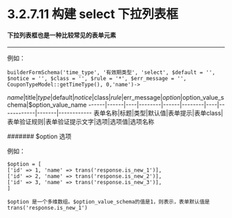 3.2.7.11 构建 select 下拉列表框
===

#### 下拉列表框也是一种比较常见的表单元素
-------------------

例如：

```
builderFormSchema('time_type', '有效期类型', 'select', $default = '',  $notice = '', $class = '', $rule = '*', $err_message = '', CouponTypeModel::getTimeType(), 0,'name')->
```

$name|$title|$type|$default|$notice|$class|$rule|$err_message|$option|$option_value_schema|$option_value_name
------|------|----|--------|------|--------|----|------------|-------|------------
表单名称|标题|类型|默认值|表单提示|表单class|表单验证规则|表单验证提示文字|选项|选项值|选项名称

####### $option 选项


例如：

```
$option = [
['id' => 1, 'name' => trans('response.is_new_1')],
['id' => 2, 'name' => trans('response.is_new_2')],
['id' => 3, 'name' => trans('response.is_new_3')],
]

$option 是一个多维数组。$option_value_schema的值是1，则表示，表单默认值是 trans('response.is_new_1') 
```



